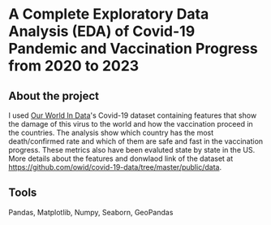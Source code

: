 # A Complete Exploratory Data Analysis (EDA) of Covid-19 Pandemic and Vaccination Progress from 2020 to 2023
## About the project
I used [Our World In Data](https://ourworldindata.org/)'s Covid-19 dataset containing features that show the damage of this virus to the world and how the vaccination proceed in the countries. The analysis show which country has the most death/confirmed rate and which of them are safe and fast in the vaccination progress. These metrics also have been evaluted state by state in the US. More details about the features and donwlaod link of the dataset at https://github.com/owid/covid-19-data/tree/master/public/data. 
## Tools
Pandas, Matplotlib, Numpy, Seaborn, GeoPandas

